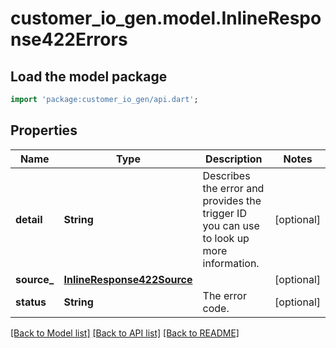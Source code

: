 # customer_io_gen.model.InlineResponse422Errors

## Load the model package
```dart
import 'package:customer_io_gen/api.dart';
```

## Properties
Name | Type | Description | Notes
------------ | ------------- | ------------- | -------------
**detail** | **String** | Describes the error and provides the trigger ID you can use to look up more information. | [optional] 
**source_** | [**InlineResponse422Source**](InlineResponse422Source.md) |  | [optional] 
**status** | **String** | The error code. | [optional] 

[[Back to Model list]](../README.md#documentation-for-models) [[Back to API list]](../README.md#documentation-for-api-endpoints) [[Back to README]](../README.md)


